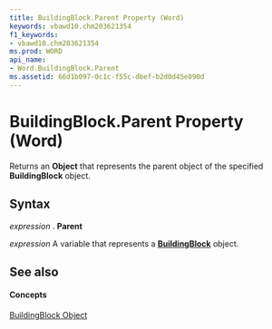 ```yaml
---
title: BuildingBlock.Parent Property (Word)
keywords: vbawd10.chm203621354
f1_keywords:
- vbawd10.chm203621354
ms.prod: WORD
api_name:
- Word.BuildingBlock.Parent
ms.assetid: 66d1b097-0c1c-f55c-dbef-b2d0d45e090d
---
```



# BuildingBlock.Parent Property (Word)

Returns an  **Object** that represents the parent object of the specified **BuildingBlock** object.


## Syntax

 _expression_ . **Parent**

 _expression_ A variable that represents a **[BuildingBlock](buildingblock-object-word.md)** object.


## See also


#### Concepts


[BuildingBlock Object](buildingblock-object-word.md)

